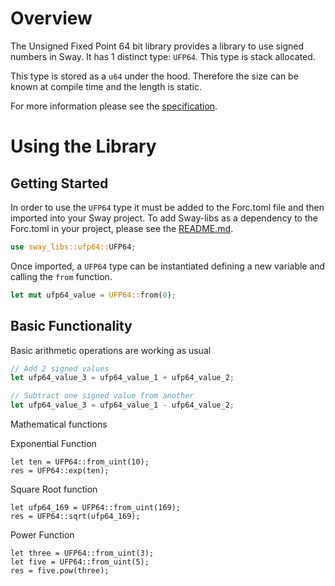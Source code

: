 # Overview

The Unsigned Fixed Point 64 bit library provides a library to use signed numbers in Sway. It has 1 distinct type: `UFP64`. This type is stack allocated.

This type is stored as a `u64` under the hood. Therefore the size can be known at compile time and the length is static. 

For more information please see the [specification](./SPECIFICATION.md).

# Using the Library

## Getting Started

In order to use the `UFP64` type it must be added to the Forc.toml file and then imported into your Sway project. To add Sway-libs as a dependency to the Forc.toml in your project, please see the [README.md](../../../README.md).

```rust
use sway_libs::ufp64::UFP64;
```

Once imported, a `UFP64` type can be instantiated defining a new variable and calling the `from` function.

```rust
let mut ufp64_value = UFP64::from(0);
```

## Basic Functionality

Basic arithmetic operations are working as usual

```rust
// Add 2 signed values
let ufp64_value_3 = ufp64_value_1 + ufp64_value_2;

// Subtract one signed value from another
let ufp64_value_3 = ufp64_value_1 - ufp64_value_2;
```

Mathematical functions

Exponential Function
```
let ten = UFP64::from_uint(10);
res = UFP64::exp(ten);
```

Square Root function
```
let ufp64_169 = UFP64::from_uint(169);
res = UFP64::sqrt(ufp64_169);
```

Power Function
```
let three = UFP64::from_uint(3);
let five = UFP64::from_uint(5);
res = five.pow(three);
```
